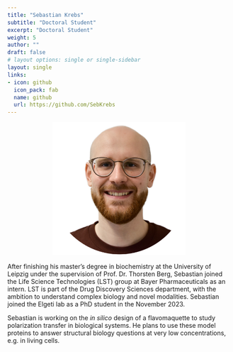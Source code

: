 ```yaml
---
title: "Sebastian Krebs"
subtitle: "Doctoral Student"
excerpt: "Doctoral Student"
weight: 5
author: ""
draft: false
# layout options: single or single-sidebar
layout: single
links:
- icon: github
  icon_pack: fab
  name: github
  url: https://github.com/SebKrebs
---
```

<center>
<img src="featured.jpg" alt="Sebastian" style="height:300px;"> 
</center>

After finishing his master’s degree in biochemistry at the University of Leipzig under the supervision of Prof. Dr. Thorsten Berg, Sebastian joined the Life Science Technologies (LST) group at Bayer Pharmaceuticals as an intern. LST is part of the Drug Discovery Sciences department, with the ambition to understand complex biology and novel modalities. Sebastian joined the Elgeti lab as a PhD student in the November 2023.

Sebastian is working on the *in silico* design of a flavomaquette to study polarization transfer in biological systems. He plans to use these model proteins to answer structural biology questions at very low concentrations, e.g. in living cells.
